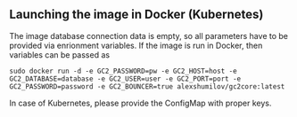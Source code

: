 ## Launching the image in Docker (Kubernetes)

The image database connection data is empty, so all parameters have to be provided via enrionment variables. If the image is run in Docker, then variables can be passed as

```
sudo docker run -d -e GC2_PASSWORD=pw -e GC2_HOST=host -e GC2_DATABASE=database -e GC2_USER=user -e GC2_PORT=port -e GC2_PASSWORD=password -e GC2_BOUNCER=true alexshumilov/gc2core:latest
```

In case of Kubernetes, please provide the ConfigMap with proper keys.